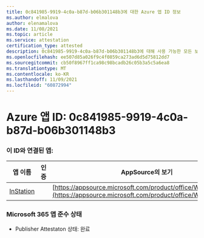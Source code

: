 ```yaml
---
title: 0c841985-9919-4c0a-b87d-b06b301148b3에 대한 Azure 앱 ID 정보
ms.author: elmalova
author: elenamalova
ms.date: 11/08/2021
ms.topic: article
ms.service: attestation
certification_type: attested
description: 0c841985-9919-4c0a-b87d-b06b301148b3에 대해 사용 가능한 모든 보안 및 규정 준수 정보입니다.
ms.openlocfilehash: ee507d85a026f9c4f0859ca273ad6d5d75812dd7
ms.sourcegitcommit: cb50f8967ff1ca98c98bcadb26c05b3a5c5a6ea8
ms.translationtype: MT
ms.contentlocale: ko-KR
ms.lasthandoff: 11/09/2021
ms.locfileid: "60872994"
---
```

# <a name="azure-app-id-0c841985-9919-4c0a-b87d-b06b301148b3"></a>Azure 앱 ID: 0c841985-9919-4c0a-b87d-b06b301148b3


### <a name="apps-associated-with-this-id"></a>이 ID와 연결된 앱:
| **앱 이름** | **인증** | **AppSource의 보기** |
|--------------|---------------|-----------------------|
| [InStation](https://docs.microsoft.com/microsoft-365-app-certification/forward/WA200001701) |  | [https://appsource.microsoft.com/product/office/WA200001701](https://appsource.microsoft.com/product/office/WA200001701) |

### <a name="microsoft-365-app-compliance-status"></a>Microsoft 365 앱 준수 상태
- Publisher Attestaton 상태: 완료
